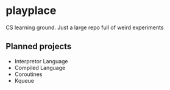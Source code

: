 # playplace
CS learning ground. Just a large repo full of weird experiments


## Planned projects

- Interpretor Language
- Compiled Language
- Coroutines
- Kqueue
